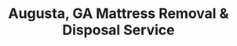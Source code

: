 ---
layout: location.njk
title: Augusta, GA Mattress Removal & Disposal Service
description: Professional mattress removal in Augusta, Georgia. Next-day pickup  Licensed, insured, and eco-friendly disposal. Serving all Augusta-Richmond County neighborhoods.
permalink: /mattress-removal/georgia/augusta/
city: Augusta
state: Georgia
stateSlug: georgia
tier: 2
coordinates:
  lat: 33.4735
  lng: -82.0105
pricing:
  startingPrice: 125
  single: 125
  queen: 155
  king: 180
  boxSpring: 30
neighborhoods:
  - name: Downtown Augusta
    zipCodes: ["30901", "30904"]
  - name: Hill Acres
    zipCodes: ["30909"]
  - name: Forest Hills
    zipCodes: ["30909"]
  - name: Summerville
    zipCodes: ["30907"]
  - name: West Augusta
    zipCodes: ["30906"]
  - name: Martinez
    zipCodes: ["30907"]
  - name: Evans
    zipCodes: ["30809"]
  - name: Grovetown
    zipCodes: ["30813"]
  - name: Medical District
    zipCodes: ["30912"]
  - name: Augusta University Area
    zipCodes: ["30912"]
  - name: Butler Creek
    zipCodes: ["30907"]
  - name: Bon Air
    zipCodes: ["30906"]
  - name: Sand Hills
    zipCodes: ["30909"]
  - name: National Hills
    zipCodes: ["30907"]
  - name: Surrey Center
    zipCodes: ["30907"]
  - name: Wrightsboro
    zipCodes: ["30906"]
zipCodes:
  - "30901"
  - "30904"
  - "30906"
  - "30907"
  - "30909"
  - "30912"
  - "30809"
  - "30813"
recyclingPartners:
  - "Augusta-Richmond County Solid Waste"
  - "Peach State Recycling"
  - "Georgia Mattress Recycling Initiative"
localRegulations: "We coordinate with Richmond County Solid Waste Management for all mattress disposal requirements in Augusta. Our licensed service handles proper collection, transport, and delivery to approved facilities. Richmond County requires licensed haulers for bulk items, and we maintain full compliance with Georgia Department of Natural Resources regulations while working within Augusta's waste management protocols."
nearbyCities:
  - name: Atlanta
    distance: "150 miles"
    slug: "atlanta"
    isSuburb: false
  - name: Columbus
    distance: "120 miles"
    slug: "columbus"
    isSuburb: false
  - name: Savannah
    distance: "140 miles"
    slug: "savannah"
    isSuburb: false
  - name: Albany
    distance: "180 miles"
    slug: "albany"
    isSuburb: false
reviews:
  count: 182
  featured:
    - author: "Robert H."
      neighborhood: "Forest Hills"
      rating: 5
      text: "Scheduled removal during Masters week when traffic gets crazy. They planned around tournament routes, arrived early morning as promised, and hauled away two queen mattresses from our guest rooms. Smart timing and professional crew that understands Augusta's unique schedule."
    - author: "Linda S."
      neighborhood: "Medical District"
      rating: 5
      text: "Working at Augusta University, I needed quick mattress pickup between semesters. Team showed up during lunch break, removed mattress from my faculty housing apartment efficiently, and finished before afternoon classes. Convenient scheduling for busy professionals."
    - author: "Michael D."
      neighborhood: "Summerville"
      rating: 5
      text: "Called after buying new beds for our historic home renovation. Crew respected our 1920s hardwood floors, used furniture pads, and carefully maneuvered king mattress down our original staircase. Great attention to detail for older homes."
faqs:
  - question: "How quickly can you schedule mattress pickup in Augusta?"
    answer: "We provide next-day service throughout Augusta-Richmond County including downtown, Hill Acres, Forest Hills, and surrounding areas. Book online or call (720) 263-6094 before 2 PM for next business day pickup. During Masters Tournament week, we recommend booking 2-3 days ahead."
  - question: "What's included in your Augusta mattress removal price?"
    answer: "Our $125 starting price covers one mattress pickup, loading, transport, and recycling disposal. Box springs add $30 each. We handle Richmond County disposal requirements and coordinate with Augusta University housing if needed. Payment due at service completion."
  - question: "Do you service the Augusta University area and medical district?"
    answer: "Yes, we serve the Augusta University campus area, medical district, and all Richmond County neighborhoods. We understand campus housing schedules, medical district parking restrictions, and coordinate timing around semester breaks and hospital shift changes."
  - question: "Can you work around Masters Tournament traffic?"
    answer: "Absolutely. We plan service routes around tournament traffic patterns during Masters week, schedule early morning or evening pickups to avoid congestion, and know alternate routes through Augusta's neighborhoods to ensure reliable service timing."
  - question: "Do you understand Augusta's heat and humidity for scheduling?"
    answer: "Yes, we schedule efficiently around Georgia heat, plan morning pickups during summer months when possible, and ensure our team stays hydrated during hot weather service calls. We adapt timing for seasonal comfort and safety."
  - question: "What payment methods do you accept in Augusta?"
    answer: "We accept cash, all major credit cards, Venmo, and Zelle. Payment collected at completion of service. We can coordinate with Augusta University housing departments or property management companies for billing arrangements."
  - question: "Are you licensed for waste removal in Richmond County?"
    answer: "Yes, we maintain full licensing for waste removal in Richmond County and throughout Georgia. We comply with all Augusta-Richmond County solid waste regulations and work with approved disposal facilities."
  - question: "What happens to mattresses after pickup in Augusta?"
    answer: "Your mattress goes to certified recycling facilities where it gets completely dismantled. Metal springs become new steel products, foam gets reprocessed into carpet padding, and fabric becomes insulation materials. We follow Georgia's environmental disposal guidelines."
schema:
  "@type": "LocalBusiness"
  name: "A Bedder World Augusta"
  address:
    streetAddress: "Augusta, GA"
    addressLocality: "Augusta"
    addressRegion: "GA"
    postalCode: "30909"
    addressCountry: "US"
  geo:
    latitude: 33.4735
    longitude: -82.0105
  telephone: "720-263-6094"
  priceRange: "$125-$240"
  serviceArea: "Augusta, Georgia"
  aggregateRating:
    ratingValue: "4.9"
    reviewCount: 182
pageContent:
  heroDescription: "A Bedder World provides professional mattress removal throughout Augusta-Richmond County with flexible scheduling that works around the Masters Tournament, Augusta University calendar, and Georgia's climate. From downtown historic districts to Forest Hills neighborhoods and the medical district, we offer next-day pickup with transparent pricing and environmentally responsible disposal."
  
  aboutService: "Our Augusta mattress removal service adapts to the city's unique rhythm and seasonal demands. We schedule around Masters Tournament week traffic patterns when Washington Road becomes impassable, coordinate with Augusta University housing during semester transitions, and plan efficiently around Georgia heat by offering early morning service during summer months. Whether you're in Summerville's tree-lined streets, Hill Acres family neighborhoods, or downtown professional districts, our experienced team navigates Richmond County's layout while ensuring every mattress reaches certified recycling facilities through proper disposal protocols."
  
  serviceAreasIntro: "Professional mattress pickup throughout Augusta-Richmond County's diverse communities, from downtown business districts and Augusta University medical areas to residential neighborhoods like Forest Hills, Summerville, and Hill Acres. We understand local traffic patterns, tournament week logistics, and seasonal scheduling preferences."
  
  environmentalImpact: "We transport all Augusta mattresses to certified Georgia recycling facilities where complete material recovery takes place. Every collected mattress gets fully dismantled - metal springs become new steel products, foam transforms into carpet padding, and fabric gets processed into insulation materials. Our responsible disposal process eliminates landfill waste while maintaining compliance with Richmond County environmental regulations and supporting Georgia's sustainability initiatives."
  
  howItWorksScheduling: "Next-day pickup available throughout Augusta with smart scheduling that considers Masters Tournament traffic, Augusta University activities, and Georgia weather. We plan routes efficiently and communicate clearly about timing to ensure reliable service that respects your schedule and local conditions."
  
  howItWorksService: "Our professional team understands Augusta's mix of historic downtown properties, university housing, and modern neighborhoods, adapting our approach accordingly while maintaining professional standards and protecting all property types throughout the pickup process."
  
  howItWorksDisposal: "We transport all Augusta mattresses to our certified Georgia recycling partners for complete material recovery. Our responsible disposal process supports local environmental goals while ensuring full compliance with Richmond County regulations through our network of approved facilities."
  
  sidebarStats:
    mattressesRemoved: "1,847"
---